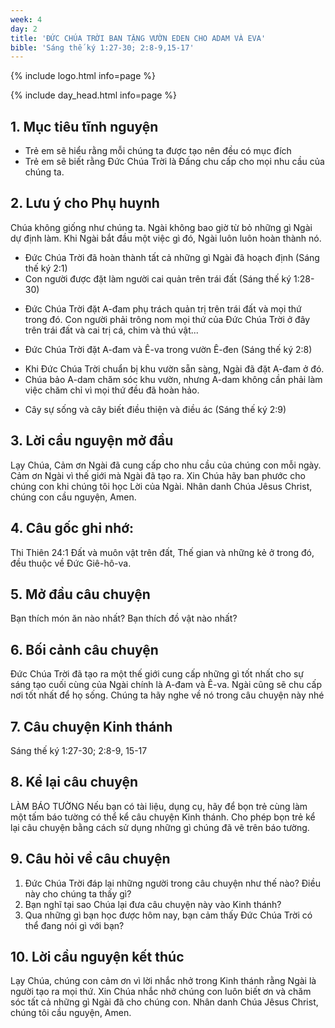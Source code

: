 ```yaml
---
week: 4
day: 2
title: 'ĐỨC CHÚA TRỜI BAN TẶNG VƯỜN EDEN CHO ADAM VÀ EVA'
bible: 'Sáng thế ký 1:27-30; 2:8-9,15-17'
---
```



{% include logo.html info=page %}

{% include day_head.html info=page %}

## 1. Mục tiêu tĩnh nguyện
- Trẻ em sẽ hiểu rằng mỗi chúng ta được tạo nên đều có mục đích
- Trẻ em sẽ biết rằng Đức Chúa Trời là Đấng chu cấp cho mọi nhu cầu của chúng ta.

## 2. Lưu ý cho Phụ huynh
Chúa không giống như chúng ta. Ngài không bao giờ từ bỏ những gì Ngài dự định làm. Khi Ngài bắt đầu một việc gì đó, Ngài luôn luôn hoàn thành nó.
* Đức Chúa Trời đã hoàn thành tất cả những gì Ngài đã hoạch định (Sáng thế ký 2:1)
* Con người được đặt làm người cai quản trên trái đất (Sáng thế ký 1:28-30)
- Đức Chúa Trời đặt A-đam phụ trách quản trị trên trái đất và mọi thứ trong đó. Con người phải trông nom mọi thứ của Đức Chúa Trời ở đây trên trái đất và cai trị cá, chim và thú vật...
* Đức Chúa Trời đặt A-đam và Ê-va trong vườn Ê-đen (Sáng thế ký 2:8)
- Khi Đức Chúa Trời chuẩn bị khu vườn sẵn sàng, Ngài đã đặt A-đam ở đó.
- Chúa bảo A-dam chăm sóc khu vườn, nhưng A-dam không cần phải làm việc chăm chỉ vì mọi thứ đều đã hoàn hảo.
* Cây sự sống và cây biết điều thiện và điều ác (Sáng thế ký 2:9)


## 3. Lời cầu nguyện mở đầu
Lạy Chúa, Cảm ơn Ngài đã cung cấp cho nhu cầu của chúng con mỗi ngày. Cảm ơn Ngài vì thế giới mà Ngài đã tạo ra. Xin Chúa hãy ban phước cho chúng con khi chúng tôi học Lời của Ngài. Nhân danh Chúa Jêsus Christ, chúng con cầu nguyện, Amen.


## 4. Câu gốc ghi nhớ:
Thi Thiên 24:1
Đất và muôn vật trên đất, Thế gian và những kẻ ở trong đó, đều thuộc về Đức Giê-hô-va.

## 5. Mở đầu câu chuyện
Bạn thích món ăn nào nhất?
Bạn thích đồ vật nào nhất?

## 6. Bối cảnh câu chuyện
Đức Chúa Trời đã tạo ra một thế giới cung cấp những gì tốt nhất cho sự sáng tạo cuối cùng của Ngài chính là A-đam và Ê-va. Ngài cũng sẽ chu cấp nơi tốt nhất để họ sống. Chúng ta hãy nghe về nó trong câu chuyện này nhé

## 7. Câu chuyện Kinh thánh
Sáng thế ký 1:27-30; 2:8-9, 15-17

## 8. Kể lại câu chuyện
LÀM BÁO TƯỜNG
Nếu bạn có tài liệu, dụng cụ, hãy để bọn trẻ cùng làm một tấm báo tường có thể kể câu chuyện Kinh thánh. Cho phép bọn trẻ kể lại câu chuyện bằng cách sử dụng những gì chúng đã vẽ trên báo tường.

## 9. Câu hỏi về câu chuyện
1. Đức Chúa Trời đáp lại những người trong câu chuyện như thế nào? Điều này cho chúng ta thấy gì?
2. Bạn nghĩ tại sao Chúa lại đưa câu chuyện này vào Kinh thánh?
3. Qua những gì bạn học được hôm nay, bạn cảm thấy Đức Chúa Trời có thể đang nói gì với bạn?

## 10. Lời cầu nguyện kết thúc
Lạy Chúa, chúng con cảm ơn vì lời nhắc nhở trong Kinh thánh rằng Ngài là người tạo ra mọi thứ. Xin Chúa nhắc nhở chúng con luôn biết ơn và chăm sóc tất cả những gì Ngài đã cho chúng con. Nhân danh Chúa Jêsus Christ, chúng tôi cầu nguyện, Amen.
